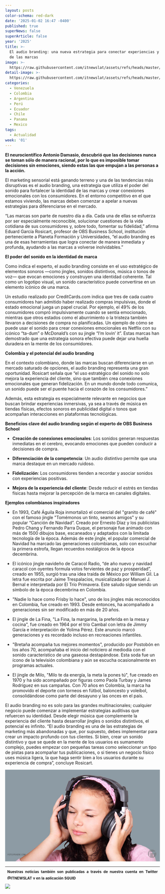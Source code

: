 ```yaml
---
layout: posts
color-schema: red-dark
date: '2025-01-02 16:47 -0400'
published: true
superNews: false
superArticle: false
year: '2025'
title: >-
  El audio branding: una nueva estrategia para conectar experiencias y emociones
  de las marcas
image: >-
  https://raw.githubusercontent.com/itnewslat/assets/refs/heads/master/img/540x320/Audio-p.jpg
detail-image: >-
  https://raw.githubusercontent.com/itnewslat/assets/refs/heads/master/img/1024x680/Audio-g.jpg
categories:
  - Venezuela
  - Colombia
  - Argentina
  - Perú
  - Ecuador
  - Chile
  - Panama
  - Mexico
tags:
  - Actualidad
week: '01'
---
```

**El neurocientífico Antonio Damasio, descubrió que las decisiones nunca se toman sólo de manera racional, por lo que es imposible tomar decisiones sin emociones, siendo estas las que empujan a las personas a la acción.**

El marketing sensorial está ganando terreno y una de las tendencias más disruptivas es el audio branding, una estrategia que utiliza el poder del sonido para fortalecer la identidad de las marcas y crear conexiones emocionales con los consumidores. En el entorno competitivo en el que estamos viviendo, las marcas deben comenzar a apelar a nuevas estrategias para diferenciarse en el mercado. 

“Las marcas son parte de nuestro día a día. Cada una de ellas se esfuerza por ser especialmente reconocible, solucionar cuestiones de la vida cotidiana de sus consumidores y, sobre todo, fomentar su fidelidad,” afirma Eduard García Rosicart, profesor de OBS Business School, institución perteneciente a Planeta Formación y Universidades, “el audio branding es una de esas herramientas que logra conectar de manera inmediata y profunda, ayudando a las marcas a volverse inolvidables.”

**El poder del sonido en la identidad de marca**

Como indica el experto, el audio branding consiste en el uso estratégico de elementos sonoros —como jingles, sonidos distintivos, música o tonos de voz— que evocan emociones y construyen una identidad coherente. Tal como un logotipo visual, un sonido característico puede convertirse en un elemento icónico de una marca.

Un estudio realizado por CreditCards.com indica que tres de cada cuatro consumidores han admitido haber realizado compras impulsivas, donde el estado emocional juega un papel crucial. Por ejemplo, el 49% de los consumidores compró impulsivamente cuando se sentía emocionado, mientras que otros estados como el aburrimiento o la tristeza también llevaron a decisiones de compra no planificadas. Un ejemplo de cómo se puede usar el sonido para crear conexiones emocionales es Netflix con su icónico “ta-dum” o McDonald’s con su jingle “I’m lovin’ it”. Estas marcas han demostrado que una estrategia sonora efectiva puede dejar una huella duradera en la mente de los consumidores.

**Colombia y el potencial del audio branding**

En el contexto colombiano, donde las marcas buscan diferenciarse en un mercado saturado de opciones, el audio branding representa una gran oportunidad. Rosicart señala que  “el uso estratégico del sonido no solo mejora la experiencia del cliente, sino que también crea conexiones emocionales que generan fidelización. En un mundo donde todo comunica, un sonido puede ser el puente hacia el corazón de los consumidores.”

Además, esta estrategia es especialmente relevante en negocios que buscan brindar experiencias inmersivas, ya sea a través de música en tiendas físicas, efectos sonoros en publicidad digital o tonos que acompañan interacciones en plataformas tecnológicas.

**Beneficios clave del audio branding según el experto de OBS Business School**

- **Creación de conexiones emocionales**: Los sonidos generan respuestas inmediatas en el cerebro, evocando emociones que pueden conducir a decisiones de compra.

- **Diferenciación de la competencia**: Un audio distintivo permite que una marca destaque en un mercado ruidoso.

- **Fidelización**: Los consumidores tienden a recordar y asociar sonidos con experiencias positivas.

- **Mejora de la experiencia del cliente**: Desde reducir el estrés en tiendas físicas hasta mejorar la percepción de la marca en canales digitales.

**Ejemplos colombianos inspiradores**

- En 1993, Café Águila Roja inmortalizó el comercial del "granito de café" con el famoso jingle "Tomémonos un tinto, seamos amigos" y su popular “Canción de Navidad”. Creado por Ernesto Díaz y los publicistas Pedro Chang y Fernando Parra Duque, el personaje fue animado con más de 1500 dibujos base, escaneados y adaptados con la limitada tecnología de la época. Además de este jingle, el popular comercial de Navidad ha marcado las generaciones colombianas, solo con escuchar la primera estrofa, llegan recuerdos nostálgicos de la época decembrina.

- El icónico jingle navideño de Caracol Radio, “de año nuevo y navidad caracol con oyentes formula votos fervientes de paz y prosperidad”,  creado en 1955, surgió tras una idea traída de México por William Gil. La letra fue escrita por Jaime Trespalacios, musicalizada por Manuel J. Bernal e interpretada por El Trío Primavera. Este saludo sigue siendo un símbolo de la época decembrina en Colombia.

- "Nadie lo hace como Frisby lo hace", uno de los jingles más reconocidos en Colombia, fue creado en 1993. Desde entonces, ha acompañado a generaciones sin ser modificado en más de 20 años.

- El jingle de La Fina, "La Fina, la margarina, la preferida en la mesa y cocina", fue creado en 1964 por el trío Cambal con letra de Jimmy García e interpretación de Yolima Pérez. Este anuncio marcó generaciones y es recordado incluso en recreaciones infantiles.

- "Bretaña acompaña tus mejores momentos", producido por Postobón en los años 70, acompañaba el inicio del noticiero al mediodía con el sonido característico de una gaseosa destapándose. Esta soda fue un ícono de la televisión colombiana y aún se escucha ocasionalmente en programas actuales.

- El jingle de Milo, "Milo te da energía, la meta la pones tú", fue creado en 1970 y ha sido acompañado por figuras como Paola Turbay y James Rodríguez en sus campañas. Con 70 años en Colombia, la marca ha promovido el deporte con torneos en fútbol, baloncesto y voleibol, consolidándose como parte del desayuno y las onces en el país.

El audio branding no es solo para las grandes multinacionales; cualquier negocio puede comenzar a implementar estrategias auditivas que refuercen su identidad. Desde elegir música que complemente la experiencia del cliente hasta desarrollar jingles o sonidos distintivos, el potencial es infinito. “El audio branding es una de las estrategias de marketing más abandonadas y que, por supuesto, debes implementar para crear un impacto profundo con tus clientes. Si bien, crear un sonido distintivo y que se quede en la mente de los usuarios es sumamente complejo, puedes empezar con pequeñas tareas como seleccionar un tipo de pistas para acompañar tus publicaciones, o si tienes un negocio físico uses música ligera, la que haga sentir bien a los usuarios durante su experiencia de compra”, concluye Rosicart. 

![](https://raw.githubusercontent.com/itnewslat/assets/refs/heads/master/img/540x320/Audio-p.jpg)

<table style="height: 42px;" width="569">
<tbody>
<tr>
<td style="text-align: justify;"><sub><strong>Nuestras noticias también son publicadas a través de nuestra cuenta en Twitter <a href="https://twitter.com/itnewslat?lang=es">@ITNEWSLAT</a> y en la aplicación <a href="https://squidapp.co/en/">SQUID</a></strong></sub></td>
</tr>
</tbody>
</table>

<img src="https://tracker.metricool.com/c3po.jpg?hash=56f88a41e39ab42c063cc51676587a04"/>